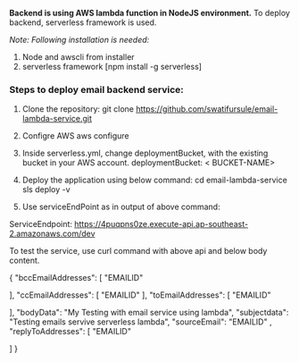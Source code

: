 <b>Backend is using AWS lambda function in NodeJS environment.</b>
To deploy backend, serverless framework is used.

<i>Note: Following installation is needed:</i>
1. Node and awscli from installer
2. serverless framework [npm install -g serverless]

<h3>Steps to deploy email backend service:</h3>

1. Clone the repository:
git clone https://github.com/swatifursule/email-lambda-service.git

2. Configre AWS
aws configure

3. Inside serverless.yml, change deploymentBucket, with the existing bucket in your AWS account.
  deploymentBucket: < BUCKET-NAME>

4. Deploy the application using below command: 
cd email-lambda-service
sls deploy -v

5. Use serviceEndPoint as in output of above command: 

ServiceEndpoint: https://4puqpns0ze.execute-api.ap-southeast-2.amazonaws.com/dev

To test the service, use curl command with above api and below body content.

{
  "bccEmailAddresses": [
    "EMAILID"
  
  ],
  "ccEmailAddresses": [
    "EMAILID"
  ],
  "toEmailAddresses": [
    "EMAILID"
  
  ],
  "bodyData": "My Testing with email service using lambda",
  "subjectdata": "Testing emails servive serverless lambda",
  "sourceEmail": "EMAILID"
  ,
  "replyToAddresses": [
    "EMAILID"
  
  ]
}
